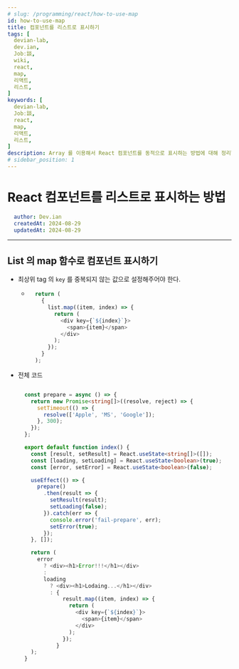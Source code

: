 ```yaml
---
# slug: /programming/react/how-to-use-map
id: how-to-use-map
title: 컴포넌트를 리스트로 표시하기 
tags: [
  devian-lab, 
  dev.ian,
  Jobː談,
  wiki,
  react,
  map,
  리액트,
  리스트,
]
keywords: [
  devian-lab,
  Jobː談,
  react,
  map,
  리액트,
  리스트,
]
description: Array 를 이용해서 React 컴포넌트를 동적으로 표시하는 방법에 대해 정리한다.
# sidebar_position: 1
---
```


<!--title -->
# React 컴포넌트를 리스트로 표시하는 방법
<!--//title -->

<!-- 
```json
{
  "author": "Dev.ian",
  "createdAt": "2024-08-29",
  "updatedAt": "2024-08-29"
}
``` 
-->

```yaml
  author: Dev.ian
  createdAt: 2024-08-29
  updatedAt: 2024-08-29
```


---


## List 의 map 함수로 컴포넌트 표시하기

  - 최상위 tag 의 `key` 를 중복되지 않는 값으로 설정해주어야 한다.
    + ```typescript
        return (
          {
            list.map((item, index) => {
              return (
                <div key={`${index}`}>
                  <span>{item}</span>
                </div>
              );
            });
          }
        );
      ```

  - 전체 코드

    ```typescript

      const prepare = async () => {
        return new Promise<string[]>((resolve, reject) => {
          setTimeout(() => {
            resolve(['Apple', 'MS', 'Google']);
          }, 300);
        });
      };

      export default function index() {
        const [result, setResult] = React.useState<string[]>([]);
        const [loading, setLoading] = React.useState<boolean>(true);
        const [error, setError] = React.useState<boolean>(false);

        useEffect(() => {
          prepare()
            .then(result => {
              setResult(result);
              setLoading(false);
            }).catch(err => {
              console.error('fail-prepare', err);
              setError(true);
            });
        }, []);

        return (
          error
            ? <div><h1>Error!!!</h1></div>
            :
            loading
              ? <div><h1>Lodaing...</h1></div>
              : {
                  result.map((item, index) => {
                    return (
                      <div key={`${index}`}>
                        <span>{item}</span>
                      </div>
                    );
                  });
                }
        );
      }

    ```